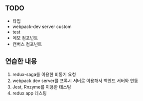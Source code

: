 ## TODO
- 타입
- webpack-dev server custom
- test
- 메모 컴포넌트
- 캔버스 컴포넌트

## 연습한 내용
1. redux-saga를 이용한 비동기 요청
2. webpack dev server를 프록시 서버로 이용해서 백엔드 서버와 연동
3. Jest, Rnzyme를 이용한 테스팅
4. redux app 테스팅
